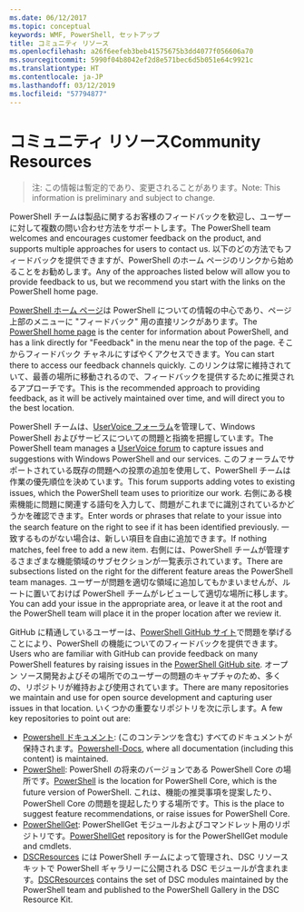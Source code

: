 ```yaml
---
ms.date: 06/12/2017
ms.topic: conceptual
keywords: WMF, PowerShell, セットアップ
title: コミュニティ リソース
ms.openlocfilehash: a26f6eefeb3beb41575675b3dd4077f056606a70
ms.sourcegitcommit: 5990f04b8042ef2d8e571bec6d5b051e64c9921c
ms.translationtype: HT
ms.contentlocale: ja-JP
ms.lasthandoff: 03/12/2019
ms.locfileid: "57794877"
---
```

# <a name="community-resources"></a><span data-ttu-id="65e15-103">コミュニティ リソース</span><span class="sxs-lookup"><span data-stu-id="65e15-103">Community Resources</span></span>
> <span data-ttu-id="65e15-104">注: この情報は暫定的であり、変更されることがあります。</span><span class="sxs-lookup"><span data-stu-id="65e15-104">Note: This information is preliminary and subject to change.</span></span>

<span data-ttu-id="65e15-105">PowerShell チームは製品に関するお客様のフィードバックを歓迎し、ユーザーに対して複数の問い合わせ方法をサポートします。</span><span class="sxs-lookup"><span data-stu-id="65e15-105">The PowerShell team welcomes and encourages customer feedback on the product, and supports multiple approaches for users to contact us.</span></span>
<span data-ttu-id="65e15-106">以下のどの方法でもフィードバックを提供できますが、PowerShell のホーム ページのリンクから始めることをお勧めします。</span><span class="sxs-lookup"><span data-stu-id="65e15-106">Any of the approaches listed below will allow you to provide feedback to us, but we recommend you start with the links on the PowerShell home page.</span></span>

<span data-ttu-id="65e15-107">[PowerShell ホーム ページ](https://microsoft.com/powershell)は PowerShell についての情報の中心であり、ページ上部のメニューに "フィードバック" 用の直接リンクがあります。</span><span class="sxs-lookup"><span data-stu-id="65e15-107">The [PowerShell home page](https://microsoft.com/powershell) is the center for information about PowerShell, and has a link directly for "Feedback" in the menu near the top of the page.</span></span>
<span data-ttu-id="65e15-108">そこからフィードバック チャネルにすばやくアクセスできます。</span><span class="sxs-lookup"><span data-stu-id="65e15-108">You can start there to access our feedback channels quickly.</span></span>
<span data-ttu-id="65e15-109">このリンクは常に維持されていて、最善の場所に移動されるので、フィードバックを提供するために推奨されるアプローチです。</span><span class="sxs-lookup"><span data-stu-id="65e15-109">This is the recommended approach to providing feedback, as it will be actively maintained over time, and will direct you to the best location.</span></span>

<span data-ttu-id="65e15-110">PowerShell チームは、[UserVoice フォーラム](https://windowsserver.uservoice.com/forums/301869-powershell/)を管理して、Windows PowerShell およびサービスについての問題と指摘を把握しています。</span><span class="sxs-lookup"><span data-stu-id="65e15-110">The PowerShell team manages a [UserVoice forum](https://windowsserver.uservoice.com/forums/301869-powershell/) to capture issues and suggestions with Windows PowerShell and our services.</span></span>
<span data-ttu-id="65e15-111">このフォーラムでサポートされている既存の問題への投票の追加を使用して、PowerShell チームは作業の優先順位を決めています。</span><span class="sxs-lookup"><span data-stu-id="65e15-111">This forum supports adding votes to existing issues, which the PowerShell team uses to prioritize our work.</span></span>
<span data-ttu-id="65e15-112">右側にある検索機能に問題に関連する語句を入力して、問題がこれまでに識別されているかどうかを確認できます。</span><span class="sxs-lookup"><span data-stu-id="65e15-112">Enter words or phrases that relate to your issue into the search feature on the right to see if it has been identified previously.</span></span>
<span data-ttu-id="65e15-113">一致するものがない場合は、新しい項目を自由に追加できます。</span><span class="sxs-lookup"><span data-stu-id="65e15-113">If nothing matches, feel free to add a new item.</span></span>
<span data-ttu-id="65e15-114">右側には、PowerShell チームが管理するさまざまな機能領域のサブセクションが一覧表示されています。</span><span class="sxs-lookup"><span data-stu-id="65e15-114">There are subsections listed on the right for the different feature areas the PowerShell team manages.</span></span>
<span data-ttu-id="65e15-115">ユーザーが問題を適切な領域に追加してもかまいませんが、ルートに置いておけば PowerShell チームがレビューして適切な場所に移します。</span><span class="sxs-lookup"><span data-stu-id="65e15-115">You can add your issue in the appropriate area, or leave it at the root and the PowerShell team will place it in the proper location after we review it.</span></span>

<span data-ttu-id="65e15-116">GitHub に精通しているユーザーは、[PowerShell GitHub サイト](https://github.com/powershell)で問題を挙げることにより、PowerShell の機能についてのフィードバックを提供できます。</span><span class="sxs-lookup"><span data-stu-id="65e15-116">Users who are familiar with GitHub can provide feedback on many PowerShell features by raising issues in the [PowerShell GitHub site](https://github.com/powershell).</span></span>
<span data-ttu-id="65e15-117">オープン ソース開発およびその場所でのユーザーの問題のキャプチャのため、多くの、リポジトリが維持および使用されています。</span><span class="sxs-lookup"><span data-stu-id="65e15-117">There are many repositories we maintain and use for open source development and capturing user issues in that location.</span></span>
<span data-ttu-id="65e15-118">いくつかの重要なリポジトリを次に示します。</span><span class="sxs-lookup"><span data-stu-id="65e15-118">A few key repositories to point out are:</span></span>

* <span data-ttu-id="65e15-119">[Powershell ドキュメント](https://github.com/PowerShell/powershell-docs): (このコンテンツを含む) すべてのドキュメントが保持されます。</span><span class="sxs-lookup"><span data-stu-id="65e15-119">[Powershell-Docs](https://github.com/PowerShell/powershell-docs), where all documentation (including this content) is maintained.</span></span>
* <span data-ttu-id="65e15-120">[PowerShell](https://github.com/PowerShell/powershell): PowerShell の将来のバージョンである PowerShell Core の場所です。</span><span class="sxs-lookup"><span data-stu-id="65e15-120">[PowerShell](https://github.com/PowerShell/powershell) is the location for PowerShell Core, which is the future version of PowerShell.</span></span>
<span data-ttu-id="65e15-121">これは、機能の推奨事項を提案したり、PowerShell Core の問題を提起したりする場所です。</span><span class="sxs-lookup"><span data-stu-id="65e15-121">This is the place to suggest feature recommendations, or raise issues for PowerShell Core.</span></span>
* <span data-ttu-id="65e15-122">[PowerShellGet](https://github.com/PowerShell/powershellget): PowerShellGet モジュールおよびコマンドレット用のリポジトリです。</span><span class="sxs-lookup"><span data-stu-id="65e15-122">[PowerShellGet](https://github.com/PowerShell/powershellget) repository is for the PowerShellGet module and cmdlets.</span></span>
* <span data-ttu-id="65e15-123">[DSCResources](https://github.com/PowerShell/DscResources) には PowerShell チームによって管理され、DSC リソース キットで PowerShell ギャラリーに公開される DSC モジュールが含まれます。</span><span class="sxs-lookup"><span data-stu-id="65e15-123">[DSCResources](https://github.com/PowerShell/DscResources) contains the set of DSC modules maintained by the PowerShell team and published to the PowerShell Gallery in the DSC Resource Kit.</span></span>
